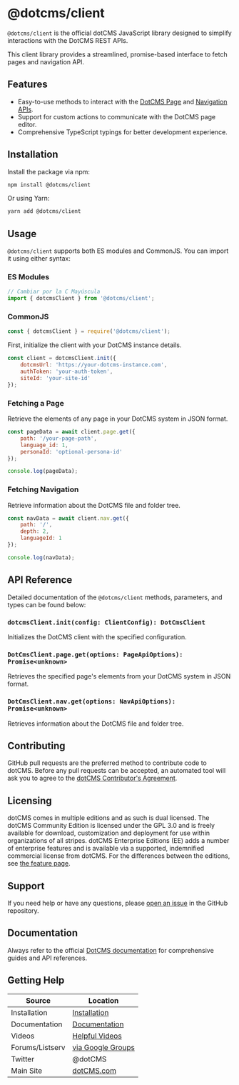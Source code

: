 # @dotcms/client

`@dotcms/client` is the official dotCMS JavaScript library designed to simplify interactions with the DotCMS REST APIs.

This client library provides a streamlined, promise-based interface to fetch pages and navigation API.

## Features

-   Easy-to-use methods to interact with the [DotCMS Page](https://www.dotcms.com/docs/latest/page-rest-api-layout-as-a-service-laas) and [Navigation APIs](https://www.dotcms.com/docs/latest/navigation-rest-api).
-   Support for custom actions to communicate with the DotCMS page editor.
-   Comprehensive TypeScript typings for better development experience.
<!-- Poner los enviroments Configuracion Inicial -->

## Installation

Install the package via npm:

```bash
npm install @dotcms/client
```

Or using Yarn:

```bash
yarn add @dotcms/client
```

## Usage

`@dotcms/client` supports both ES modules and CommonJS. You can import it using either syntax:

### ES Modules

```javascript
// Cambiar por la C Mayúscula
import { dotcmsClient } from '@dotcms/client';
```

### CommonJS

```javascript
const { dotcmsClient } = require('@dotcms/client');
```

First, initialize the client with your DotCMS instance details.

```javascript
const client = dotcmsClient.init({
    dotcmsUrl: 'https://your-dotcms-instance.com',
    authToken: 'your-auth-token',
    siteId: 'your-site-id'
});
```

### Fetching a Page

Retrieve the elements of any page in your DotCMS system in JSON format.

```javascript
const pageData = await client.page.get({
    path: '/your-page-path',
    language_id: 1,
    personaId: 'optional-persona-id'
});

console.log(pageData);
```

### Fetching Navigation

Retrieve information about the DotCMS file and folder tree.

```javascript
const navData = await client.nav.get({
    path: '/',
    depth: 2,
    languageId: 1
});

console.log(navData);
```

## API Reference

Detailed documentation of the `@dotcms/client` methods, parameters, and types can be found below:

### `dotcmsClient.init(config: ClientConfig): DotCmsClient`

Initializes the DotCMS client with the specified configuration.

### `DotCmsClient.page.get(options: PageApiOptions): Promise<unknown>`

Retrieves the specified page's elements from your DotCMS system in JSON format.

### `DotCmsClient.nav.get(options: NavApiOptions): Promise<unknown>`

Retrieves information about the DotCMS file and folder tree.

## Contributing

GitHub pull requests are the preferred method to contribute code to dotCMS. Before any pull requests can be accepted, an automated tool will ask you to agree to the [dotCMS Contributor's Agreement](https://gist.github.com/wezell/85ef45298c48494b90d92755b583acb3).

## Licensing

dotCMS comes in multiple editions and as such is dual licensed. The dotCMS Community Edition is licensed under the GPL 3.0 and is freely available for download, customization and deployment for use within organizations of all stripes. dotCMS Enterprise Editions (EE) adds a number of enterprise features and is available via a supported, indemnified commercial license from dotCMS. For the differences between the editions, see [the feature page](http://dotcms.com/cms-platform/features).

## Support

If you need help or have any questions, please [open an issue](https://github.com/dotCMS/core/issues/new/choose) in the GitHub repository.

## Documentation

Always refer to the official [DotCMS documentation](https://www.dotcms.com/docs/latest/) for comprehensive guides and API references.

## Getting Help

| Source          | Location                                                            |
| --------------- | ------------------------------------------------------------------- |
| Installation    | [Installation](https://dotcms.com/docs/latest/installation)         |
| Documentation   | [Documentation](https://dotcms.com/docs/latest/table-of-contents)   |
| Videos          | [Helpful Videos](http://dotcms.com/videos/)                         |
| Forums/Listserv | [via Google Groups](https://groups.google.com/forum/#!forum/dotCMS) |
| Twitter         | @dotCMS                                                             |
| Main Site       | [dotCMS.com](https://dotcms.com/)                                   |